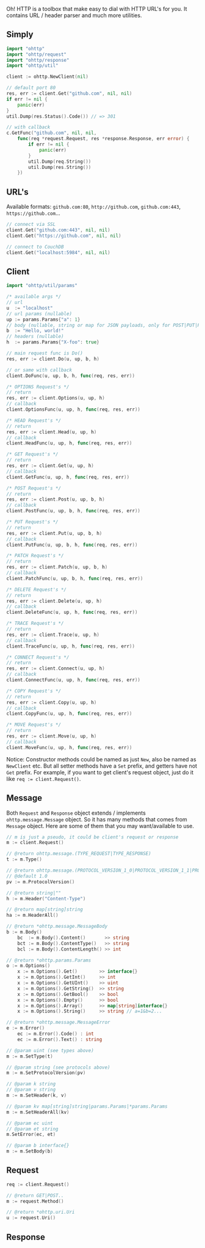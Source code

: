 Oh! HTTP is a toolbox that make easy to dial with HTTP URL's for you. It contains URL / header parser and much more utilities.

## Simply

```go
import "ohttp"
import "ohttp/request"
import "ohttp/response"
import "ohttp/util"

client := ohttp.NewClient(nil)

// default port 80
res, err := client.Get("github.com", nil, nil)
if err != nil {
    panic(err)
}
util.Dump(res.Status().Code()) // => 301

// with callback
c.GetFunc("github.com", nil, nil,
    func(req *request.Request, res *response.Response, err error) {
        if err != nil {
            panic(err)
        }
        util.Dump(req.String())
        util.Dump(res.String())
    })
```

## URL's

Available formats: `github.com:80`, `http://github.com`, `github.com:443`, `https://github.com`...

```go
// connect via SSL
client.Get("github.com:443", nil, nil)
client.Get("https://github.com", nil, nil)

// connect to CouchDB
client.Get("localhost:5984", nil, nil)
```

## Client

```go
import "ohttp/util/params"

/* available args */
// url
u  := "localhost"
// url params (nullable)
up := params.Params{"a": 1}
// body (nullable, string or map for JSON payloads, only for POST|PUT|PATCH)
b  := "Hello, world!"
// headers (nullable)
h  := params.Params{"X-foo": true}

// main request func is Do()
res, err := client.Do(u, up, b, h)

// or same with callback
client.DoFunc(u, up, b, h, func(req, res, err))

/* OPTIONS Request's */
// return
res, err := client.Options(u, up, h)
// callback
client.OptionsFunc(u, up, h, func(req, res, err))

/* HEAD Request's */
// return
res, err := client.Head(u, up, h)
// callback
client.HeadFunc(u, up, h, func(req, res, err))

/* GET Request's */
// return
res, err := client.Get(u, up, h)
// callback
client.GetFunc(u, up, h, func(req, res, err))

/* POST Request's */
// return
res, err := client.Post(u, up, b, h)
// callback
client.PostFunc(u, up, b, h, func(req, res, err))

/* PUT Request's */
// return
res, err := client.Put(u, up, b, h)
// callback
client.PutFunc(u, up, b, h, func(req, res, err))

/* PATCH Request's */
// return
res, err := client.Patch(u, up, b, h)
// callback
client.PatchFunc(u, up, b, h, func(req, res, err))

/* DELETE Request's */
// return
res, err := client.Delete(u, up, h)
// callback
client.DeleteFunc(u, up, h, func(req, res, err))

/* TRACE Request's */
// return
res, err := client.Trace(u, up, h)
// callback
client.TraceFunc(u, up, h, func(req, res, err))

/* CONNECT Request's */
// return
res, err := client.Connect(u, up, h)
// callback
client.ConnectFunc(u, up, h, func(req, res, err))

/* COPY Request's */
// return
res, err := client.Copy(u, up, h)
// callback
client.CopyFunc(u, up, h, func(req, res, err))

/* MOVE Request's */
// return
res, err := client.Move(u, up, h)
// callback
client.MoveFunc(u, up, h, func(req, res, err))
```

Notice: Constructor methods could be named as just `New`, also be named as `NewClient` etc. But all setter methods have a `Set` prefix, and getters have not `Get` prefix. For example, if you want to get client's request object, just do it like `req := client.Request()`.

## Message

Both `Request` and `Response` object extends / implements `ohttp.message.Message` object. So it has many methods that comes from `Message` object. Here are some of them that you may want/available to use.

```go
// m is just a pseudo, it could be client's request or response
m := client.Request()

// @return ohttp.message.(TYPE_REQUEST|TYPE_RESPONSE)
t := m.Type()

// @return ohttp.message.(PROTOCOL_VERSION_1_0|PROTOCOL_VERSION_1_1|PROTOCOL_VERSION_2_0)
// @default 1.0
pv := m.ProtocolVersion()

// @return string|""
h := m.Header("Content-Type")

// @return map[string]string
ha := m.HeaderAll()

// @return *ohttp.message.MessageBody
b := m.Body()
    bc  := m.Body().Content()       >> string
    bct := m.Body().ContentType()   >> string
    bcl := m.Body().ContentLength() >> int

// @return *ohttp.params.Params
o := m.Options()
    x := m.Options().Get()        >> interface{}
    x := m.Options().GetInt()     >> int
    x := m.Options().GetUInt()    >> uint
    x := m.Options().GetString()  >> string
    x := m.Options().GetBool()    >> bool
    x := m.Options().Empty()      >> bool
    x := m.Options().Array()      >> map[string]interface{}
    x := m.Options().String()     >> string // a=1&b=2...

// @return *ohttp.message.MessageError
e := m.Error()
    ec := m.Error().Code() : int
    ec := m.Error().Text() : string

// @param uint (see types above)
m := m.SetType(t)

// @param string (see protocols above)
m := m.SetProtocolVersion(pv)

// @param k string
// @param v string
m := m.SetHeader(k, v)

// @param kv map[string]string|params.Params|*params.Params
m := m.SetHeaderAll(kv)

// @param ec uint
// @param et string
m.SetError(ec, et)

// @param b interface{}
m := m.SetBody(b)
```

## Request

```go
req := client.Request()

// @return GET|POST..
m := request.Method()

// @return *ohttp.uri.Uri
u := request.Uri()
```

## Response
